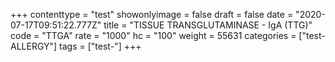+++
contenttype = "test"
showonlyimage = false
draft = false
date = "2020-07-17T09:51:22.777Z"
title = "TISSUE TRANSGLUTAMINASE - IgA (TTG)"
code = "TTGA"
rate = "1000"
hc = "100"
weight = 55631
categories = ["test-ALLERGY"]
tags = ["test-"]
+++

